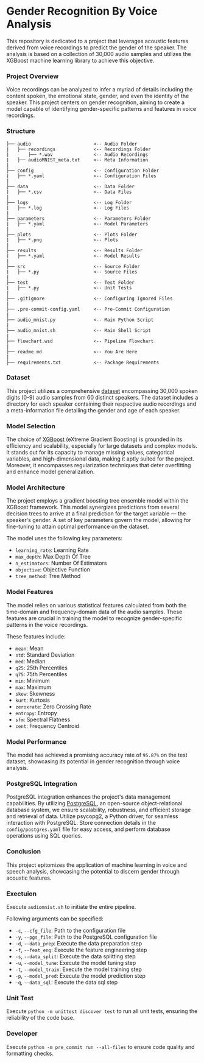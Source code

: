 # Gender Recognition By Voice Analysis
This repository is dedicated to a project that leverages acoustic features derived from voice recordings to predict the gender of the speaker. The analysis is based on a collection of 30,000 audio samples and utilizes the XGBoost machine learning library to achieve this objective. 

### Project Overview
Voice recordings can be analyzed to infer a myriad of details including the content spoken, the emotional state, gender, and even the identity of the speaker. This project centers on gender recognition, aiming to create a model capable of identifying gender-specific patterns and features in voice recordings.

### Structure
```
├── audio                       <-- Audio Folder
|   ├── recordings              <-- Recordings Folder
|       ├── *.wav               <-- Audio Recordings
|   ├── audioMNIST_meta.txt     <-- Meta Information
|
├── config                      <-- Configuration Folder
|   ├── *.yaml                  <-- Configuration Files
|
├── data                        <-- Data Folder
|   ├── *.csv                   <-- Data Files
|
├── logs                        <-- Log Folder
|   ├── *.log                   <-- Log Files
|
├── parameters                  <-- Parameters Folder
|   ├── *.yaml                  <-- Model Parameters
|
├── plots                       <-- Plots Folder
|   ├── *.png                   <-- Plots
|
├── results                     <-- Results Folder
|   ├── *.yaml                  <-- Model Results
|
├── src                         <-- Source Folder
|   ├── *.py                    <-- Source Files
|
├── test                        <-- Test Folder
|   ├── *.py                    <-- Unit Tests
|
├── .gitignore                  <-- Configuring Ignored Files
|
├── .pre-commit-config.yaml     <-- Pre-Commit Configuration
|
├── audio_mnist.py              <-- Main Python Script
|
├── audio_mnist.sh              <-- Main Shell Script
|
├── flowchart.wsd               <-- Pipeline Flowchart
|
├── readme.md                   <-- You Are Here
|
├── requirements.txt            <-- Package Requirements
```

### Dataset
This project utilizes a comprehensive [dataset](https://www.kaggle.com/datasets/primaryobjects/voicegender) encompassing 30,000 spoken digits (0-9) audio samples from 60 distinct speakers. The dataset includes a directory for each speaker containing their respective audio recordings and a meta-information file detailing the gender and age of each speaker.

### Model Selection
The choice of [XGBoost](https://xgboost.readthedocs.io/en/stable/) (eXtreme Gradient Boosting) is grounded in its efficiency and scalability, especially for large datasets and complex models. It stands out for its capacity to manage missing values, categorical variables, and high-dimensional data, making it aptly suited for the project. Moreover, it encompasses regularization techniques that deter overfitting and enhance model generalization. 

### Model Architecture
The project employs a gradient boosting tree ensemble model within the XGBoost framework. This model synergizes predictions from several decision trees to arrive at a final prediction for the target variable — the speaker's gender. A set of key parameters govern the model, allowing for fine-tuning to attain optimal performance on the dataset.

The model uses the following key parameters:

- `learning_rate`: Learning Rate
- `max_depth`: Max Depth Of Tree
- `n_estimators`: Number Of Estimators
- `objective`: Objective Function
- `tree_method`: Tree Method

### Model Features
The model relies on various statistical features calculated from both the time-domain and frequency-domain data of the audio samples. These features are crucial in training the model to recognize gender-specific patterns in the voice recordings.

These features include:

- `mean`: Mean
- `std`: Standard Deviation
- `med`: Median
- `q25`: 25th Percentiles
- `q75`: 75th Percentiles
- `min`: Minimum
- `max`: Maximum
- `skew`: Skewness
- `kurt`: Kurtosis
- `zeroxrate`: Zero Crossing Rate
- `entropy`: Entropy
- `sfm`: Spectral Flatness
- `cent`: Frequency Centroid

### Model Performance
The model has achieved a promising accuracy rate of `95.87%` on the test dataset, showcasing its potential in gender recognition through voice analysis.

### PostgreSQL Integration
PostgreSQL integration enhances the project's data management capabilities. By utilizing [PostgreSQL](https://www.postgresql.org), an open-source object-relational database system, we ensure scalability, robustness, and efficient storage and retrieval of data. Utilize psycopg2, a Python driver, for seamless interaction with PostgreSQL. Store connection details in the `config/postgres.yaml` file for easy access, and perform database operations using SQL queries.

### Conclusion
This project epitomizes the application of machine learning in voice and speech analysis, showcasing the potential to discern gender through acoustic features.

### Exectuion
Execute `audiomnist.sh` to initiate the entire pipeline.

Following arguments can be specified:

- `-c`, `--cfg_file`: Path to the configuration file
- `-y`, `--pgs_file`: Path to the PostgreSQL configuration file
- `-d`, `--data_prep`: Execute the data preparation step
- `-f`, `--feat_eng`: Execute the feature engineering step
- `-s`, `--data_split`: Execute the data splitting step
- `-u`, `--model_tune`: Execute the model tuning step
- `-t`, `--model_train`: Execute the model training step
- `-p`, `--model_pred`: Execute the model prediction step
- `-q`, `--data_sql`: Execute the data sql step

### Unit Test
Execute `python -m unittest discover test` to run all unit tests, ensuring the reliability of the code base.

### Developer
Execute `python -m pre_commit run --all-files` to ensure code quality and formatting checks.
